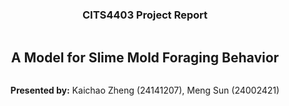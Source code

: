 <div style="display: flex; flex-direction: column; justify-content: center; align-items: center; height: 100vh;">
  <h3>CITS4403 Project Report</h3>
  <h2>A Model for Slime Mold Foraging Behavior</h1>
  <p><strong>Presented by:</strong> Kaichao Zheng (24141207), Meng Sun (24002421)</p>


</div>

# 1. Problem Statement

### Case Background

The slime mold *[Physarum polycephalum](https://en.wikipedia.org/wiki/Physarum_polycephalum)* is well-known in the field of graph theory. As a brainless single-cell organism, it has been found to be equipped with "judgemental and memory power" without any nervous system. At its smallest, *Physarum* can exist as microscopic cells, which actively swim about. These cells are attracted to each other, and when they swarm together, they can merge. The result is a single giant cell called a plasmodium, which can extend for meters [1]. The shortest path problem is a significant area in graph theory which focuses on finding the minimum weight path between two vertices. The slime mold was demonstrated to have genius in finding the shortest way to its food in a simplified laboratory environment. [The path-finding experiment of slime mold [2]](https://www.youtube.com/watch?v=czk4xgdhdY4) was originally conducted in 2006 by a Japanese research team led by [Atsushi Tero](https://en.wikipedia.org/wiki/Atsushi_Tero) from Hokkaido University's Graduate School of Science [3].

### Research Motivation

We modelled this slime mold foraging behaviour in a maze as our project because of several ideal experiment features. First, its field is based on the fundamental graph theory concepts we learnt. Next, all the elements in this real-world experiment can be abstracted as points in a two-dimensional world that is similar to the segregation model and the sugarscape model we learnt in Agent-Based Modelling. Then, the brainlessness of slime mold makes it feasible to simplify and replicate in a computer-simulated environment. Finally, the original mold-maze model is extensible if we break the maze wall and put more oats around the single mold. This is another topic in graph theory called single-source shortest path. One well-known solution for this problem is Dijkstra's algorithm which we can apply for future work.

### Suitability Evaluation for Agent-Based Modelling

<img src="https://i.gzn.jp/img/2016/12/26/slime-molds/cap00010_m.jpg" alt="img" style="zoom:67%;" />

Our initial mold-maze model was based on Tero's shortest path problem experiment in 2006. The basic elements of agent-based modelling have a one-to-one correspondence with the components of this model. Evidently, the agent in our model is slime mold, who live in this 2-D vitural world. Next, the environment is the maze, which constrains the path of mold foraging. Then, both agent and environment have their unique attributes. The mold possesses energy or age constraints as its agent attributes, while the maze has god-given oats as its environment attribute. Finally, there is a mechanism for agent-to-environment interaction, as the slime mold instinctively searches for food to survive.

### Complexity Factor Analysis

Although our model is a simplified mold-maze experiment, it does have the potential to simulate a more complex system. In a real-world scenario, there will be more factors that can influence the behaviour of slime mold:

* The real-world foraging logic of slime mold is much more intricate than our assumption. The slime mold shows two different strategies: 
* Slime mold has its preference among various foods, and can also be influenced by repellents like salt, coffee, or light [1]. We can set the weight of different items in a maze to influence the track mold foraging in our future work.
* Slime mold is capable of learning. If the sole food source is placed on an island connected by a bridge filled with repellents, the mold will repulse, take risks, overcome, and ultimately habituate environmental interferences [1]. We can update the maze generation algorithm to better simulate this island model in our future work.
* Multiple slime molds have been confirmed for their cooperative behaviours. In the same bridge-crossing experiment, slime molds can tranfer what they learnt by merging with each other. Due to the memory ability at the cellular level, those molds are able to transmit information to another cell body, which makes informed molds across the bridge more quickly than naive individuals [7].

### Model Application

<img src="D:\桌面\2.png" alt="2" style="zoom:50%;" />

Our extended mold-Petri dish model was built upon another real-world research in 2010–[the mold-inspired adaptive city network design[4]](https://www.youtube.com/watch?v=GwKuFREOgmo&embeds_referring_euri=https%3A%2F%2Fgigazine.net%2F&source_ve_path=OTY3MTQ). This application was conceived by [Atsushi Tero](https://en.wikipedia.org/wiki/Atsushi_Tero) either. The single slime mold in this experiment ultimately drew a network on a wall-less Petri dish that closely resembles the Tokyo-area railway system [5]. Later followers who repeated this experiment in other countries also got nearly all interstate highways [1].

Our works align with the original intention of this computational modelling, which is to simulate and study complex systems with computer.

# 2. Model Design Process (reference)

### Model Design

**Assumptions**



**Agent attributes**



**Environment attributes**



**Environment rules**



**Agent rules**



**Initial configuration**



### Complexity Reflection



# 3. Simulation Results and Analysis

![alt text](image.png)

### Quantitative Analysis

In this experiment, we define the **Survival Rate** as a quantitative indicator that represents the probability that the slime mold successfully finds an oat under given conditions. By changing the **Max Energy** of the slime mold and the **Size** of the maze, we observe how the **Survival Rate** of the slime mold changes under different **Max Energy** values ​​when the maze size is 19×19, 29×29, 39×39, and 49×49.

According to the information in the figure, as the **Max Energy** of the slime mold increases, its **Survival Rate** also increase. Cause the slime mold can move more steps with the higher energy, it increases the probability of finding oat. On the other hand, in the smaller maze, since the oat is relatively close to the starting point, it is easier for the slime mold to find the oat, so the **Survival Rate** is higher.

In addition, the **Survival Rate** of the slime mold decreases significantly as the maze **Size** increases. For example, when the **Max Energy** is 50, the **Survival Rate** is close to 0.8 when the maze **Size** is 19×19, while the **Survival Rate** is much lower when the maze **Size** is 49×49, showing the inhibitory effect of a larger maze on the **Survival Rate**.

### Parameter Impact

#### Maze size

The larger the maze, the more difficult it is for slime molds to find oat, so the **Survival Rate** is significantly reduced. In a smaller maze (such as 19×19), slime molds can find oat faster, so the **Survival Rate** is higher. As the maze increases (such as 49×49), slime molds need to move a longer distance to find oat, and the failure rate increases.

#### Max Energy

Energy directly determines the number of steps that slime molds can take. Higher energy means that slime molds have a greater chance of exploring the maze and increase the probability of finding oat. When the **Max Energy** is low, slime molds can easily fail to find oat before consuming all the energy, resulting in a lower **Survival Rate**. As the **Max Energy** increases, the **Survival Rate** of slime molds shows an upward trend.

### Real-World Reflection

The experimental results reflect the impact of energy consumption and exploration range on exploration success rate in real-life resource exploration problems. Similar to the situation in nature where slime molds and other organisms are looking for food, if the food is scarce or far away, the organisms will be more likely to die.

This is similar to the survival dilemma of animals in real life when environmental resources are limited [12]. Animals need to find enough resources within a limited energy (such as physical strength) range to survive. The experiment reveals the impact of maze (or environment) size on biological survival: the more complex the environment, the more difficult it is to find resources. Research on this phenomenon has also been applied to modern urban construction.

# 4. Conclusion

  ### Summary

  This experiment simulated the process of slime molds searching for food under different maze environments and maximum energy conditions, and mainly discussed the effects of maze size and maximum energy of slime molds on their survival rate.

  The experimental results show that as the size of the maze increases, the probability of slime molds finding food, that is, the survival rate of slime molds, decreases significantly; while as the maximum energy of slime molds increases, their survival rate increases significantly. At the same time, if slime molds can find new food to replenish energy through the shortest path, their survival rate will also increase significantly.

  These experimental results reveal the interaction between energy resources and environmental complexity in nature, and provide a reference for understanding the foraging strategies of natural organisms and human urban construction.

  ### Limitations

   A major limitation of this model is that the simulated environment is too simple. The maze is in the form of a regular grid, the food position is fixed, and the behavior rules of slime molds are relatively simple.

   Real-world organisms are more complex in behavioral decision-making and environmental adaptation, such as memory paths, group cooperation, etc. In addition, organisms will face more complex interference factors during foraging, such as the weight of different foods, differences in energy recovery effects, etc. However, these factors have not yet been taken into account in this experiment.

   In addition, the energy consumption model is relatively simple, consuming only a small amount of energy per step, while the energy consumption of organisms in reality varies according to different activities or modes of movement.
   
  ### Future Work

  To further improve the realism of simulation, future research can consider the following improvements:
  - **Maze Complexity**: A more complex and dynamic environment can be introduced. For example, the shape of the maze can be more diverse, and even simulate the change of food location in a dynamic environment.
  - **Improvements in behavioral models**: Slime molds can make more complex decisions based on past movement paths, such as introducing path memory or behavioral simulation of group coordinated foraging.
  - **Refinement of energy consumption model**: In future work, different energy consumption mechanisms can be introduced according to the different distances or directions of slime mold movement to be closer to the real-world energy usage pattern.

---

# References

引用排版工具：https://www.mybib.com/

[1] E. Yong, “The Brainless Slime That Can Learn By Fusing,” *The Atlantic*, Dec. 21, 2016. https://www.theatlantic.com/science/archive/2016/12/the-brainless-slime-that-can-learn-by-fusing/511295/ (accessed Oct. 09, 2024).

[2] EffettoKirlian, “Slime Mold Physarum Finds the Shortest Path in a Maze,” *YouTube*, May 14, 2011. https://www.youtube.com/watch?v=czk4xgdhdY4 (accessed Oct. 09, 2024).

[3] A. Tero, R. Kobayashi, and T. Nakagaki, “真正粘菌変形体による最適ネットワー,” *数理解析研究所講究録*, no. 1499, pp. 159–166, 2026, Accessed: Oct. 09, 2024. [Online]. Available: https://www.kurims.kyoto-u.ac.jp/~kyodo/kokyuroku/contents/pdf/1499-20.pdf

[4] Harvard Magazine, “Slime mold form a map of the Tokyo-area railway system,” *YouTube*. 2010. Accessed: Oct. 09, 2024. [Online]. Available: https://www.youtube.com/watch?v=GwKuFREOgmo

[5] A. Tero *et al.*, “Rules for Biologically Inspired Adaptive Network Design,” *Science*, vol. 327, no. 5964, pp. 439–442, Jan. 2010, doi: https://doi.org/10.1126/science.1177894.

[6] S. Ishibashi, “A mysterious power of the yellow slime ‘Mojihokori’ that solves the maze and does not have a brain or nerve and shares memory by fusing,” *GIGAZINE*, Dec. 26, 2016. https://gigazine.net/gsc_news/en/20161226-slime-molds/ (accessed Oct. 01, 2024).

[7] D. Vogel and A. Dussutour, “Direct transfer of learned behaviour via cell fusion in non-neural organisms,” *Proceedings of the Royal Society B: Biological Sciences*, vol. 283, no. 1845, p. 20162382, Dec. 2016, doi: https://doi.org/10.1098/rspb.2016.2382.

[12] Gross, E., Jayasinghe, N., Brooks, A., Polet, G., Wadhwa, R., & Hilderink-Koopmans, F. (2021). A future for all: the need for human-wildlife coexistence. WWF, Gland, Switzerland. Design and infographics by Levent Köseoglu, WWF-Netherlands Text editing by ProofreadNOW. com Cover photograph: DNPWC-WWF Nepal, 3.
https://www.unep.org/resources/report/future-all-need-human-wildlife-coexistence

---

# Appendix

